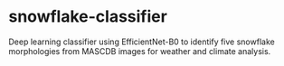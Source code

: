 # snowflake-classifier
Deep learning classifier using EfficientNet-B0 to identify five snowflake morphologies from MASCDB images for weather and climate analysis.
